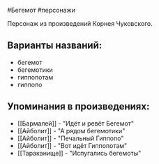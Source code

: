 #Бегемот
#персонажи

Персонаж из произведений Корнея Чуковского.

## Варианты названий:
- бегемот
- бегемотики
- гиппопотам
- гиппопо

## Упоминания в произведениях:
- [[Бармалей]] - "Идёт и ревёт Бегемот"
- [[Айболит]] - "А рядом бегемотики"
- [[Айболит]] - "Печальный Гиппопо"
- [[Айболит]] - "Вот идёт Гиппопотам"
- [[Тараканище]] - "Испугались бегемоты"
